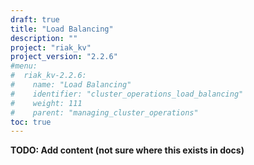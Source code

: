 ```yaml
---
draft: true
title: "Load Balancing"
description: ""
project: "riak_kv"
project_version: "2.2.6"
#menu:
#  riak_kv-2.2.6:
#    name: "Load Balancing"
#    identifier: "cluster_operations_load_balancing"
#    weight: 111
#    parent: "managing_cluster_operations"
toc: true
---
```


**TODO: Add content (not sure where this exists in docs)**
